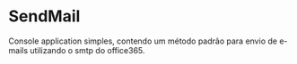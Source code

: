 # SendMail
Console application simples, contendo um método padrão para envio de e-mails utilizando o smtp do office365.
